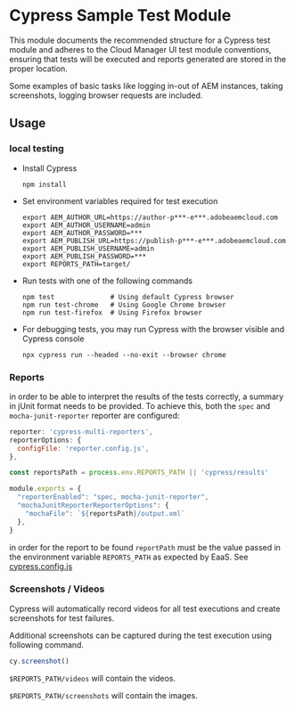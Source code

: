 # Cypress Sample Test Module

This module documents the recommended structure for a Cypress test module and adheres to the Cloud Manager UI test module conventions,
ensuring that tests will be executed and reports generated are stored in the proper location.

Some examples of basic tasks like logging in-out of AEM instances, taking screenshots, logging browser requests are included.


## Usage

### local testing

- Install Cypress
  ```shell
  npm install
  ```

- Set environment variables required for test execution
  ```shell
  export AEM_AUTHOR_URL=https://author-p***-e***.adobeaemcloud.com
  export AEM_AUTHOR_USERNAME=admin
  export AEM_AUTHOR_PASSWORD=***
  export AEM_PUBLISH_URL=https://publish-p***-e***.adobeaemcloud.com
  export AEM_PUBLISH_USERNAME=admin
  export AEM_PUBLISH_PASSWORD=***
  export REPORTS_PATH=target/
  ```

- Run tests with one of the following commands
  ```shell
  npm test              # Using default Cypress browser
  npm run test-chrome   # Using Google Chrome browser
  npm run test-firefox  # Using Firefox browser
  ```

- For debugging tests, you may run Cypress with the browser visible and Cypress console
  ```shell
  npx cypress run --headed --no-exit --browser chrome
  ```

### Reports

in order to be able to interpret the results of the tests correctly, a summary in jUnit format needs to be
provided. To achieve this, both the `spec` and `mocha-junit-reporter` reporter are configured:

```javascript
reporter: 'cypress-multi-reporters',
reporterOptions: {
  configFile: 'reporter.config.js',
},
```

```javascript
const reportsPath = process.env.REPORTS_PATH || 'cypress/results'

module.exports = {
  "reporterEnabled": "spec, mocha-junit-reporter",
  "mochaJunitReporterReporterOptions": {
    "mochaFile": `${reportsPath}/output.xml`
  },
}
```
in order for the report to be found `reportPath` must be the value passed in the environment
variable `REPORTS_PATH` as expected by EaaS. See [cypress.config.js](cypress.config.js)

### Screenshots / Videos

Cypress will automatically record videos for all test executions and create screenshots for test failures.

Additional screenshots can be captured during the test execution using following command.

```javascript
cy.screenshot()
```

`$REPORTS_PATH/videos` will contain the videos.

`$REPORTS_PATH/screenshots` will contain the images.

